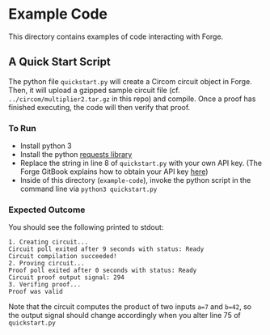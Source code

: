 # Example Code

This directory contains examples of code interacting with Forge.

## A Quick Start Script

The python file `quickstart.py` will create a Circom circuit object in Forge. Then, it will upload a gzipped sample circuit file (cf. `../circom/multiplier2.tar.gz` in this repo) and compile. Once a proof has finished executing, the code will then verify that proof.

### To Run
* Install python 3
* Install the python [requests library](https://pypi.org/project/requests/)
* Replace the string in line 8 of `quickstart.py` with your own API key. (The Forge GitBook explains how to obtain your API key [here](https://sindri-labs.gitbook.io/forge/ZpTt7gQVuHU2jgnnKBQl/forge/using-forge/access-management#api-authentication))
* Inside of this directory (`example-code`), invoke the python script in the command line via `python3 quickstart.py`

### Expected Outcome

You should see the following printed to stdout:
```
1. Creating circuit...
Circuit poll exited after 9 seconds with status: Ready
Circuit compilation succeeded!
2. Proving circuit...
Proof poll exited after 0 seconds with status: Ready
Circuit proof output signal: 294
3. Verifing proof...
Proof was valid
```
Note that the circuit computes the product of two inputs `a=7` and `b=42`, so the output signal should change accordingly when you alter line 75 of `quickstart.py`